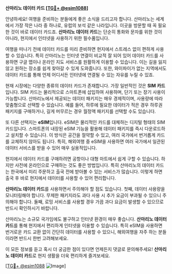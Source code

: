 **산마리노 데이터 카드 [[TG💪+ @esim1088](https://t.me/s/esim1088)]**

안녕하세요! 여행을 준비하는 분들에게 좋은 소식을 드리고자 합니다. 산마리노는 세계에서 가장 작은 나라 중 하나로, 유럽의 보석 같은 나라입니다. 이곳을 방문할 때 꼭 필요한 것이 바로 데이터 카드죠. **산마리노 데이터 카드**는 단순히 통화와 문자를 위한 것이 아니라, 현지에서 인터넷을 사용하기 위한 필수품입니다.

여행을 떠나기 전에 데이터 카드를 미리 준비하면 현지에서 스트레스 없이 편하게 사용할 수 있습니다. 특히 산마리노는 인터넷 연결이 비교적 잘 되어 있어 데이터 카드를 사용하면 구글 맵이나 온라인 지도 서비스를 원활하게 이용할 수 있습니다. 이는 길을 잃지 않고 원하는 장소를 쉽게 찾아갈 수 있게 도와줍니다. 또한, 와이파이가 없는 지역에서도 데이터 카드를 통해 언제 어디서든 인터넷에 연결될 수 있는 자유를 누릴 수 있죠.

현재 시장에는 다양한 종류의 데이터 카드가 존재합니다. 가장 일반적인 것은 **SIM 카드**입니다. SIM 카드는 물리적으로 스마트폰에 삽입하여 사용하며, 단기 또는 장기 사용이 가능합니다. 산마리노에서 제공되는 데이터 패키지는 매우 경제적이며, 사용량에 따라 맞춤형으로 선택할 수 있습니다. 예를 들어, 하루에 필요한 데이터가 적은 경우 하루권 패키지를 구매하거나, 길게 머무르는 경우 월정액 패키지를 선택할 수도 있습니다.

또 다른 선택지는 **eSIM**입니다. eSIM은 물리적인 카드를 대체하는 디지털 형태의 SIM 카드입니다. 스마트폰의 내장된 eSIM 기능을 활용해 데이터 패키지를 즉시 다운로드하고 설치할 수 있습니다. 이 방식은 공간을 절약할 수 있고, 여러 국가에서 번거롭게 카드를 교체하지 않아도 됩니다. 특히, 해외여행 중 eSIM을 사용하면 여러 국가에서 일관된 데이터 서비스를 받을 수 있어 매우 실용적입니다.

현지에서 데이터 카드를 구매하려면 공항이나 대형 마트에서 쉽게 구할 수 있습니다. 하지만 사전에 온라인으로 구매하는 것도 좋은 방법입니다. 특히 산마리노의 데이터 카드는 한국에서 미리 주문하고 출국 전에 받아볼 수 있는 서비스가 많습니다. 이렇게 하면 출국 후 바로 현지에서 데이터를 사용할 수 있어 편리합니다.

**산마리노 데이터 카드**를 사용하면서 주의해야 할 점도 있습니다. 첫째, 데이터 사용량을 모니터링해야 합니다. 무제한 패키지라도 과다 사용 시 추가 요금이 부과될 수 있으니 주의해야 합니다. 둘째, 로밍 서비스를 사용할 경우 가끔 과다 요금이 발생할 수 있으므로 반드시 확인하시기 바랍니다.

산마리노는 소규모 국가임에도 불구하고 인터넷 환경이 매우 좋습니다. **산마리노 데이터 카드**를 통해 현지에서 편리하게 인터넷을 이용할 수 있습니다. 특히 eSIM을 사용하면 번거로운 카드 교환 없이 간단히 데이터를 사용할 수 있으니, 해외여행을 자주 하는 분들이라면 반드시 한번 고려해보세요.

이 모든 정보를 듣고 혹시 더 궁금한 점이 있다면 언제든지 댓글로 문의해주세요! **산마리노 데이터 카드**로 현지 생활을 더욱 편리하게 즐겨보세요.

[[TG💪+ @esim1088](https://t.me/s/esim1088) ![Image](https://i.postimg.cc/Y0z9fWf4/image.png)]